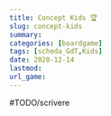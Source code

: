 ```yaml
---
title: Concept Kids 🏆
slug: concept-kids
summary: 
categories: [boardgame]
tags: [scheda_GdT,Kids]
date: 2020-12-14
lastmod: 
url_game: 
---
```

#TODO/scrivere